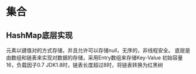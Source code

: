 # 集合
## HashMap底层实现
元素以键值对的方式存储，并且允许可以存储null，无序的，非线程安全。
底层是由数组和链表来实现对数据的存储，采用Entry数组来存储Key-Value
初始容量16，负载因子0.7
JDK1.8时，链表长度超过8时，将链表转换为红黑树
